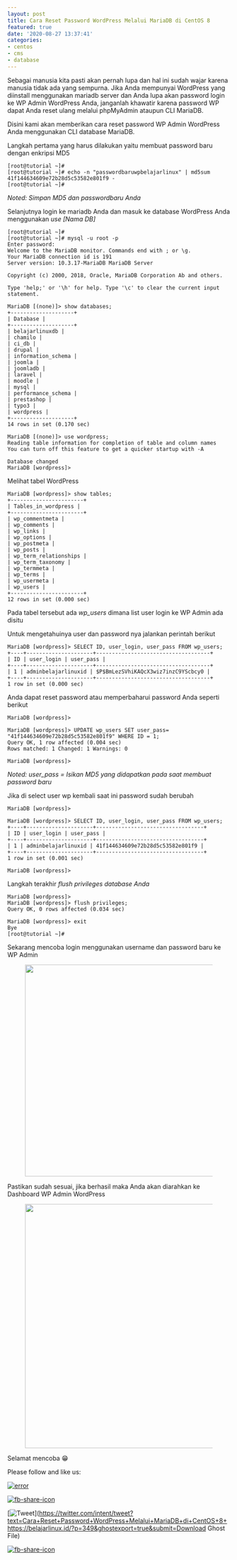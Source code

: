 ```yaml
---
layout: post
title: Cara Reset Password WordPress Melalui MariaDB di CentOS 8
featured: true
date: '2020-08-27 13:37:41'
categories:
- centos
- cms
- database
---
```


Sebagai manusia kita pasti akan pernah lupa dan hal ini sudah wajar karena manusia tidak ada yang sempurna. Jika Anda mempunyai WordPress yang diinstall menggunakan mariadb server dan Anda lupa akan password login ke WP Admin WordPress Anda, janganlah khawatir karena password WP dapat Anda reset ulang melalui phpMyAdmin ataupun CLI MariaDB.

Disini kami akan memberikan cara reset password WP Admin WordPress Anda menggunakan CLI database MariaDB.

Langkah pertama yang harus dilakukan yaitu membuat password baru dengan enkripsi MD5

    [root@tutorial ~]#
    [root@tutorial ~]# echo -n "passwordbaruwpbelajarlinux" | md5sum
    41f144634609e72b28d5c53582e801f9 -
    [root@tutorial ~]#

_Noted: Simpan MD5 dan passwordbaru Anda_

Selanjutnya login ke mariadb Anda dan masuk ke database WordPress Anda menggunakan _use [Nama DB]_

    [root@tutorial ~]#
    [root@tutorial ~]# mysql -u root -p
    Enter password:
    Welcome to the MariaDB monitor. Commands end with ; or \g.
    Your MariaDB connection id is 191
    Server version: 10.3.17-MariaDB MariaDB Server
    
    Copyright (c) 2000, 2018, Oracle, MariaDB Corporation Ab and others.
    
    Type 'help;' or '\h' for help. Type '\c' to clear the current input statement.
    
    MariaDB [(none)]> show databases;
    +--------------------+
    | Database |
    +--------------------+
    | belajarlinuxdb |
    | chamilo |
    | ci_db |
    | drupal |
    | information_schema |
    | joomla |
    | joomladb |
    | laravel |
    | moodle |
    | mysql |
    | performance_schema |
    | prestashop |
    | typo3 |
    | wordpress |
    +--------------------+
    14 rows in set (0.170 sec)
    
    MariaDB [(none)]> use wordpress;
    Reading table information for completion of table and column names
    You can turn off this feature to get a quicker startup with -A
    
    Database changed
    MariaDB [wordpress]>

Melihat tabel WordPress

    MariaDB [wordpress]> show tables;
    +-----------------------+
    | Tables_in_wordpress |
    +-----------------------+
    | wp_commentmeta |
    | wp_comments |
    | wp_links |
    | wp_options |
    | wp_postmeta |
    | wp_posts |
    | wp_term_relationships |
    | wp_term_taxonomy |
    | wp_termmeta |
    | wp_terms |
    | wp_usermeta |
    | wp_users |
    +-----------------------+
    12 rows in set (0.000 sec)

Pada tabel tersebut ada _wp\_users_ dimana list user login ke WP Admin ada disitu

Untuk mengetahuinya user dan password nya jalankan perintah berikut

    MariaDB [wordpress]> SELECT ID, user_login, user_pass FROM wp_users;
    +----+---------------------+------------------------------------+
    | ID | user_login | user_pass |
    +----+---------------------+------------------------------------+
    | 1 | adminbelajarlinuxid | $P$BmLezSVhiKAQcX3wiz7inzC9YScbcy0 |
    +----+---------------------+------------------------------------+
    1 row in set (0.000 sec)

Anda dapat reset password atau memperbaharui password Anda seperti berikut

    MariaDB [wordpress]>
    
    MariaDB [wordpress]> UPDATE wp_users SET user_pass= "41f144634609e72b28d5c53582e801f9" WHERE ID = 1;
    Query OK, 1 row affected (0.004 sec)
    Rows matched: 1 Changed: 1 Warnings: 0
    
    MariaDB [wordpress]>

_Noted: user\_pass = Isikan MD5 yang didapatkan pada saat membuat password baru_

Jika di select user wp kembali saat ini password sudah berubah

    MariaDB [wordpress]>
    
    MariaDB [wordpress]> SELECT ID, user_login, user_pass FROM wp_users;
    +----+---------------------+----------------------------------+
    | ID | user_login | user_pass |
    +----+---------------------+----------------------------------+
    | 1 | adminbelajarlinuxid | 41f144634609e72b28d5c53582e801f9 |
    +----+---------------------+----------------------------------+
    1 row in set (0.001 sec)
    
    MariaDB [wordpress]>

Langkah terakhir _flush privileges database Anda_

    MariaDB [wordpress]>
    MariaDB [wordpress]> flush privileges;
    Query OK, 0 rows affected (0.034 sec)
    
    MariaDB [wordpress]> exit
    Bye
    [root@tutorial ~]#

Sekarang mencoba login menggunakan username dan password baru ke WP Admin

<figure class="wp-block-image size-large"><img loading="lazy" width="1024" height="478" src="/content/images/wordpress/2020/08/image-100-1024x478.png" alt="" class="wp-image-351" srcset="/content/images/wordpress/2020/08/image-100-1024x478.png 1024w, /content/images/wordpress/2020/08/image-100-300x140.png 300w, /content/images/wordpress/2020/08/image-100-768x359.png 768w, /content/images/wordpress/2020/08/image-100.png 1353w" sizes="(max-width: 1024px) 100vw, 1024px"></figure>

Pastikan sudah sesuai, jika berhasil maka Anda akan diarahkan ke Dashboard WP Admin WordPress

<figure class="wp-block-image size-large"><img loading="lazy" width="1024" height="551" src="/content/images/wordpress/2020/08/image-101-1024x551.png" alt="" class="wp-image-352" srcset="/content/images/wordpress/2020/08/image-101-1024x551.png 1024w, /content/images/wordpress/2020/08/image-101-300x161.png 300w, /content/images/wordpress/2020/08/image-101-768x413.png 768w, /content/images/wordpress/2020/08/image-101.png 1355w" sizes="(max-width: 1024px) 100vw, 1024px"></figure>

Selamat mencoba 😁

Please follow and like us:

[![error](/wp-content/plugins/ultimate-social-media-icons/images/follow_subscribe.png)](https://api.follow.it/widgets/icon/VHc3d1lpVGdwRnE5QnV0eERCNUx5RCtvTTVoUkNYS3NNRmd5eVhlQW9tNXRHS3VTbGh6Y0NybkRJRS8zSGpjRDVZb1ZGMlNTSEpJYUpuZzZqNzdnd3VSN3dwM2VlQTF6ejJEaGV5UGRUbnlEcHFNd3luYTV4ZTZtUGowVWI2Q2x8M2kzdnBEeUIrUk5xOFI5TXZ3cHF3bFNQRkRJSGhUNGdrRFd0TlNtdE1OWT0=/OA==/)

[![fb-share-icon](/wp-content/plugins/ultimate-social-media-icons/images/visit_icons/fbshare_bck.png "Facebook Share")](https://www.facebook.com/sharer/sharer.php?u=https%3A%2F%2Fbelajarlinux.id%2F%3Fp%3D349%26ghostexport%3Dtrue%26submit%3DDownload+Ghost+File)

[![Tweet](/wp-content/plugins/ultimate-social-media-icons/images/visit_icons/en_US_Tweet.svg "Tweet")](https://twitter.com/intent/tweet?text=Cara+Reset+Password+WordPress+Melalui+MariaDB+di+CentOS+8+https://belajarlinux.id/?p=349&ghostexport=true&submit=Download Ghost File)

[![fb-share-icon](/wp-content/plugins/ultimate-social-media-icons/images/share_icons/Pinterest_Save/en_US_save.svg "Pin Share")](#)

<!--kg-card-end: html-->